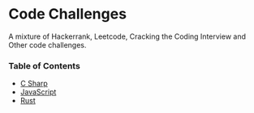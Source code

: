 # Code Challenges
A mixture of Hackerrank, Leetcode, Cracking the Coding Interview and Other code challenges.

### Table of Contents

- [C Sharp](CSharp)
- [JavaScript](JavaScript)
- [Rust](Rust)


